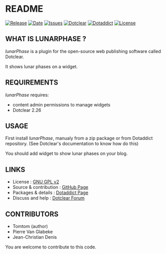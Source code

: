 # README

[![Release](https://img.shields.io/github/v/release/JcDenis/lunarPhase)](https://github.com/JcDenis/lunarPhase/releases)
[![Date](https://img.shields.io/github/release-date/JcDenis/lunarPhase)](https://github.com/JcDenis/lunarPhase/releases)
[![Issues](https://img.shields.io/github/issues/JcDenis/lunarPhase)](https://github.com/JcDenis/lunarPhase/issues)
[![Dotclear](https://img.shields.io/badge/dotclear-v2.26-blue.svg)](https://fr.dotclear.org/download)
[![Dotaddict](https://img.shields.io/badge/dotaddict-official-green.svg)](https://plugins.dotaddict.org/dc2/details/lunarPhase)
[![License](https://img.shields.io/github/license/JcDenis/lunarPhase)](https://github.com/JcDenis/lunarPhase/blob/master/LICENSE)

## WHAT IS LUNARPHASE ?

_lunarPhase_ is a plugin for the open-source 
web publishing software called Dotclear.

It shows lunar phases on a widget.

## REQUIREMENTS

 _lunarPhase_ requires: 

  * content admin permissions to manage widgets
  * Dotclear 2.26

## USAGE

First install _lunarPhase_, manualy from a zip package or from 
Dotaddict repository. (See Dotclear's documentation to know how do this)

You should add widget to show lunar phases on your blog.

## LINKS

 * License : [GNU GPL v2](https://www.gnu.org/licenses/old-licenses/gpl-2.0.html)
 * Source & contribution : [GitHub Page](https://github.com/JcDenis/lunarPhase)
 * Packages & details : [Dotaddict Page](https://plugins.dotaddict.org/dc2/details/lunarPhase)
 * Discuss and help : [Dotclear Forum](http://forum.dotclear.org/viewtopic.php?pid=332971#p332971)

## CONTRIBUTORS

 * Tomtom (author)
 * Pierre Van Glabeke
 * Jean-Christian Denis

 You are welcome to contribute to this code.